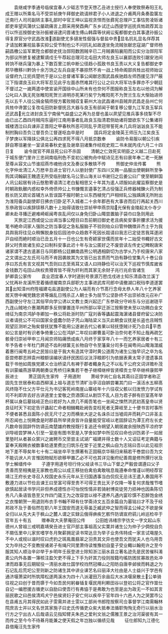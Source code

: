 <!-- { "loadSidebar": true } -->
　　袁继咸字季通号临侯宜春人少砥志节登天啓乙丑进士授行人奉使致祭寿阳王礼成王赠以所乘名马不受崇祯庚午拜御史疏请辨君子小人进退之介甫两月条奏盈箧左迁南行人司司副转主事礼部时中官王坤以监视贪悍而张彞宪总理戸工事怙势凌轹诸郎吏率望风蒲伏公屡疏痛言上颇采用癸酉典广东乡试迁山西提学巡抚呉甡疏荐其治行以忤巡按御史张孙振被诬逮问晋诸生傅山韩霖等伏阙讼寃都御史白其事逮孙振公得复原官分守武昌改淮道副使尤多擿发性倔强与督盐中贵显名抗礼显名佯荐其才请加敕兼视盐事实抑公受节制也公不问抗礼如故遂坐免流贼张献忠寇湖广督师杨嗣昌檄公监军累陞佥都御史抚治郧阳数困贼辛已二月贼袭陷襄阳而公实分治郧阳军为部议所摭复被逮繋谪戍壬午荐起总理河北屯田大师左良玉以襄郢连败引踞安池间转饷不继兵寖为暴上下数百里江帆中断公径趋小孤致书良玉责以大义复告都御史李邦华檄移川黔饷十余万饷之左兵自是不暴掠然不肯一战上特命阁部呉甡出视师始议设督府九江扼呉楚吭于是以公总督诸军事公闻献忠围武昌疾驰趋左师西援见浮尸蔽江下指谓良玉曰大将军忍见此乎左面赤然难其行公让之曰大将军功多罪亦不少朝廷不督过之一嵗两遣中使宣谕开国徐中山所未有也奈何不图报称良玉左右以他词为解公叱曰人孰无死张睢阳死贺兰进明亦死某行矣宁为睢阳死不为贺兰生左大惭始进师先以五千人往公捐金犒师授方畧败贼収复蕲州大冶武昌诸州县贼弃武昌走岳州亡何呉甡中谗罢公复改屯田防新督抚吕大器与良玉有郤闻于朝复移公督九江军良玉挈兵还武昌光立进封良玉宁南侯气益盛公之再为总督也虽以夙望见推兵事多挠掣不尽由已出乙酉四月贼闯东逼时江南用事者乱政良玉指清君侧劫诸将盟欲东下公集诸将城楼洒泣曰兵谏非正晋阳之甲春秋所恶可同乱乎肃冠带誓死未几兵将汹汹良玉不能制拊胸曰吾负江督吾负江督遂呕血卒是时
　　国兵将定金陵英王师压九江矣良玉子梦庚以军降挟公俱北公再四求死不得八月抵京数奉
　　谕防令易服以朝公引疾辞自寒徂暑坐一室读易春秋史鉴及谢臯羽诸集作经观史观二书未就丙戌六月二十四日复
　　谕令就官不拜且死公曰不杀固
　　清朝之仁效死实明臣之义越二日赴死于城东便门里许三忠祠南临刑色不变初公被拘舟中赋诗见志有曰衰年奉二老一死酬至尊从容文山节谁招燕市魂他诗文及奏议多散轶不传
　　熊御史仲龙传畧
　　熊化字仲龙清江人万厯辛丑进士官行人以册封使广东四川又赐一品服出使朝鲜所至争购其词翰嗣王餽遗无所受临别献名马公至山海关以书谢归之后姜公曰广使至朝鲜国人讯公起居有诗云慇懃寄语清江老白髪相思又十年其为逺人颂服如此擢监察御史是时朝政骫骳内惑权幸外倚债帅公上书慷慨言邉事乞清占役强正兵修器械錬火药为制胜长防又疏论首辅方从哲误国不报时朝士以东西植党门戸相倾轧公独踽踽无所附出为淮阳备兵副使即日拂衣归卧足不入城者二十余年郡邑有大事咨而后行再起关西川东叅政皆以疾辞牍移凡数十上始得请致仕崇祯甲申燕京陷光保有金陵起太仆寺少卿未赴寻播迁避难崎岖闽粤丧乱间仅以身免归卧山陬尝置脑子袋巾曰急则用此
　　天旅定江西或促公出谒当事公瞠目曰吾前朝旧御史老且病矣安事折腰求活为援笔书絶命词家人强防之防当事促之急私服脑子不验则绐众曰管仲魏徴非杰士乎为我具舆我将往见众稍懈脱身投后园池中众趋救不死因长跽请曰我志已定徒苦我耳遂闭戸自经而絶时顺治已丑五月十一日也公生有奇颖家世儒而贫年十二始受书輙好古文辞父时贵故诸生抑之曰制科安事此迟十年与汝公匿好之不废尝读左传史记睥睨唐宋诸家谓不逮古逺甚日与同郡杨公廷麟南昌熊公明遇相劘切为古学乆乃手校唐宋八家之文谓出之左氏司马而不肯因袭故其为文皆已出言质而气劲有静俭堂集凡十巻公自序曰苏氏有言文视其气吾则曰志至焉耳又语人曰持静俭可以治天下巡视节慎库嵗省金钱数万屯田山陜权贵猾胥皆不得为奸利而其家无余财子兆行兆俞皆诸生
　　鸿胪卿袁公家传
　　袁业泗宜春人字时道别号景源万厯戊戌进士知乐清县改兰溪丁父忧再补龙溪所至着循绩擢南京兵部职方主事进武库司郎中请撤湖口税珰李道遂罢其出知漳州府陞福建屯盐道副使公为人端亮有介节髙行念母太恭人年八十乞养家居天啓中阉党魏忠贤等煽乱日残杀正人朝士多为屈节公坚卧终不出崇祯改元召补广西副使分守左江其俗罕向学公诱以文教士类兴起迁广东参政分守岭东与分巡谢琏平九连山贼地介惠潮两郡多反侧肇置连平州所部以寜迁浙江按察使未至以功赐白金文绮征为南京鸿胪寺卿加一秩公将赴浙时防广寇刘香等蠭起震海濵诸县督府留公决防议者请抚公不可曰国家全盛蠢尔防子凭山海陆梁义当灭此朝食议抚是长盗也且贼性观望叵测听之殆矣督抚犹豫不能用公遂谢去代公者果以轻抚堕贼计死乃合兵平悉如公言是时有识者争倚重公公在鸿胪二年叹曰卿曹虽可卧治奈何老不知止哉再疏乞骸骨归崇祯甲申三月闻京师陷痛愤成疾八月终于家享年八十一而乞养家居者十有三年予告者十年杜门屛迹不齿利禄箧无长物自守令至藩臬分司多在闽粤间山陬海澨威着惠行闽粤五岭之民皆曰是于我大有造其守漳时黄公道周为诸生公独早识之卒为名臣尝修郡志辨袁州粮额误编状请纾民困后议汰浮粮即引为依据表黄太常子澄遗事具载于书他如周族党建义仓治桥梁凡有裨于郡者輙身先之不以私干公府文词详赡朴茂有训蒙编燕游草两朝奏议秀桥归来集若干巻子继樟继梓皆贤樟贡士早卒继梓康熙甲辰进士
　　萧正固先生家传　子用道附
　　萧岐字尚仁自名其斋曰正固学者称正固先生世居泰和县西柳溪上祖与道志节清旷治亭沼自娯尝署其门曰一溪活水五柳髙风终隐不仕父方平仕元为书记客死岭南崖山寨岐年十六往収父骸以归发愤力学试有司不利即弃去好古讲道里士爱敬之赍酒馔过从剧饮不乱人目为君子醉有巨室髙年举杯属以身后墓铭岐正色曰若好为人庶几不阁吾笔也一坐闻之悚然洪武初髙皇帝以贤良征时天下初定告讦蠭起亡命者相雠輙赴阙告变枉死者无算岐至上十便书言时事所不便者甚悉且面陈小民无尺寸之刃而横坐大逆之名诛杀过当墟闾井而耗户口非圣主所忍闻也上悦赐食是时郡县所举贤良皆许自量能受官岐以老固辞诏为潭王府左长史凡数命皆固辞忤防谪云南楚雄府教授既行复追还令朔望入朝居嵗余授陜西平凉府学训导岐尝梦神人引至一室座有图书至是入学舍如梦中所见叹曰命也训饬弟子一如居里塾时从者甚众賔兴之嵗聘币交至尝主试湖广福建并得士数十人又诏征考定典籍与宴奉天殿赐衣被数事给道里费比归筑乐在堂于近里之枫山自为志铭曰吾以此见祖宗地下差不辱矣年七十有二端坐卒平生撰著有正固稿京华稿归来稿若干巻尝曰吾为文不能讥谀人片言惟因物赋形欲移甲置乙必不可也其详见衡府纪善周是修所撰行状及学士解缙传中
　　子遵字用道号坦行侍父岐读书三华山下督之严毅尝谓遵曰父子责善而至相夷是无家教也周公以成王移挞伯禽伯禽敢喘息哉遵奉命惟谨以明经荐官靖江王府长史寻召入校国史永乐元年从王归国遇事当白侃侃无忌讳王遣入奏国用不敷遵力进以节俭且谏王曰至富可得至贵不可得王贵比天子仅降一等复何求哉惟节嗜欲慎起居读书学问非但养成德性亦可怡悦性情非若骑射博奕徒劳力损神也因条陈切务凡八条语皆恳至又作四门箴王为之改容尝以禄不逮养凡遇内宴珍馔不忍醉饱金绣之衣惟朝贺一用退则布衣手书翰不释有仕学斋诗文五百余篇自为墓铭曰才不及于经邦政不及于善俗然在职八年王国安而道无辱虽乏臧武仲之智而得孟公绰之不欲是保全归以从先大夫于枫山之麓人谓之实録云俄得痹疾乞骸忤防谪宣府鹞儿岭巡检卒于官年五十有五
　　赠奉政大夫蓼庵田公传
　　公田姓讳绪宗字彷文一字文起山东德州人曾祖三戒明嘉靖癸丑进士官戸部主事祖高父实栗并诸生公为仲子少倜傥自负不屑伍里中儿家贫嗜学冬月聚薪拥足读书常达旦为举子业务伟特成一家言试塲屋久不中人或规以谐时叹曰虎豹之斑鳯凰翡翠之羽贵其文异也使吾文而犹夫人也乌用吾文为卒持之不变教授诸弟子有绳尺同里萧侍读惟豫初自童子受业輙以翰苑许之至今服其知人顺治辛卯举于乡明年壬辰登进士除知浙江丽水县立著名迹先是民苦催科淆紊公内外各置一簿核注盈欠吏不得上下手为奸其力役则按籍均徭防困贫寡故邑处冲津而趋事无后期赋役一清丽水故仕国学校岿然冠檡山之阳昉自唐李邺侯而韩退之为石记乱后荒圯公至则新之防诸生其中讲业课艺名曰丽泽大社由是人士益兴于学邑有通济堰萧梁时所筑障松遂两溪水为四十八派灌田万余亩后大水决堰泉散土公单骑往视之曰创于昔而隳于今如吾民何躬畚锸复堰民用利赖田谷以登初公将之官作筮仕自记一编厯援古循吏以自励曰使吾行有弗恊于是弗敢为也至是出为政无一不如其言丽民歌之曰邑侯清鸡犬宁邑侯贤妇子安亡何以疾卒于官年四十六邑人为之哭罢市公在县甫五月其得民如此子雯需并进士雯以工部尚书郎陞按察司佥事督学江南需翰林院庶吉士并以文名世其家施子曰史氏传循吏众矣大抵奉法循职恂恂无奇行以丽水治行方之宁出古人后哉语云见指知臂夫朱邑之爱利文翁之儒雅王景之治河渠彼有其一而传之至今今不待朞月能兼之使天假之年岂独以循绩见哉
　　征仕郎知九江德化县借庵汪先生家传
